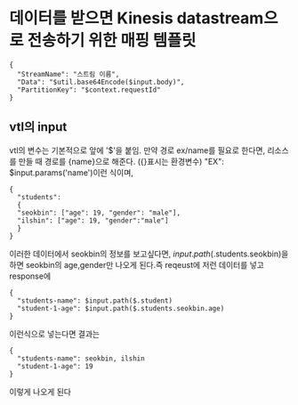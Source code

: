 # 데이터를 받으면 Kinesis datastream으로 전송하기 위한 매핑 템플릿

```
{
  "StreamName": "스트림 이름",
  "Data": "$util.base64Encode($input.body)",
  "PartitionKey": "$context.requestId"
}
```


## vtl의 input 
vtl의 변수는 기본적으로 앞에 '$'을 붙임.
만약 경로 ex/name를 필요로 한다면, 리소스를 만들 때 경로를 {name}으로 해준다. ({}표시는 환경변수)
"EX": $input.params('name')이런 식이며,

```
{
  "students": 
  {
  "seokbin": ["age": 19, "gender": "male"], 
  "ilshin": ["age": 19, "gender":"male"]
  }
}
```
이러한 데이터에서 seokbin의 정보를 보고싶다면, 
$input.path($.students.seokbin)을 하면 seokbin의 age,gender만 나오게 된다.즉 
reqeust에 저런 데이터를 넣고
response에 
```
{
  "students-name": $input.path($.student)
  "student-1-age": $input.path($.students.seokbin.age)
}
```
이런식으로 넣는다면 결과는
```
{
  "students-name": seokbin, ilshin
  "student-1-age": 19
}
```
이렇게 나오게 된다
